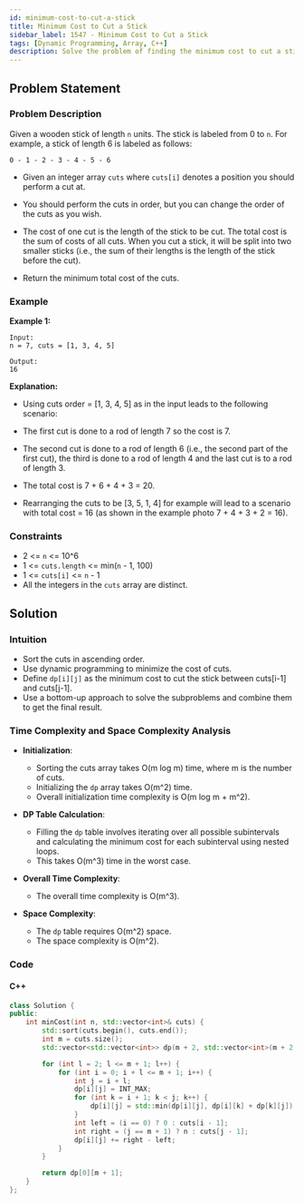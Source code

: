 ```yaml
---
id: minimum-cost-to-cut-a-stick
title: Minimum Cost to Cut a Stick
sidebar_label: 1547 - Minimum Cost to Cut a Stick
tags: [Dynamic Programming, Array, C++]
description: Solve the problem of finding the minimum cost to cut a stick into smaller pieces at specified positions, using dynamic programming.
---
```


## Problem Statement

### Problem Description

Given a wooden stick of length `n` units. The stick is labeled from 0 to `n`. For example, a stick of length 6 is labeled as follows:
```
0 - 1 - 2 - 3 - 4 - 5 - 6
```

- Given an integer array `cuts` where `cuts[i]` denotes a position you should perform a cut at.

- You should perform the cuts in order, but you can change the order of the cuts as you wish.

- The cost of one cut is the length of the stick to be cut. The total cost is the sum of costs of all cuts. When you cut a stick, it will be split into two smaller sticks (i.e., the sum of their lengths is the length of the stick before the cut).

- Return the minimum total cost of the cuts.

### Example

**Example 1:**
```
Input:
n = 7, cuts = [1, 3, 4, 5]

Output:
16
```

**Explanation:**

- Using cuts order = [1, 3, 4, 5] as in the input leads to the following scenario:

- The first cut is done to a rod of length 7 so the cost is 7.

- The second cut is done to a rod of length 6 (i.e., the second part of the first cut), the third is done to a rod of length 4 and the last cut is to a rod of length 3.

- The total cost is 7 + 6 + 4 + 3 = 20.

- Rearranging the cuts to be [3, 5, 1, 4] for example will lead to a scenario with total cost = 16 (as shown in the example photo 7 + 4 + 3 + 2 = 16).


### Constraints

- 2 <= `n` <= 10^6
- 1 <= `cuts.length` <= min(`n` - 1, 100)
- 1 <= `cuts[i]` <= `n` - 1
- All the integers in the `cuts` array are distinct.

## Solution

### Intuition 

- Sort the cuts in ascending order.
- Use dynamic programming to minimize the cost of cuts.
- Define `dp[i][j]` as the minimum cost to cut the stick between cuts[i-1] and cuts[j-1].
- Use a bottom-up approach to solve the subproblems and combine them to get the final result.

### Time Complexity and Space Complexity Analysis

- **Initialization**:
  - Sorting the cuts array takes O(m log m) time, where m is the number of cuts.
  - Initializing the `dp` array takes O(m^2) time.
  - Overall initialization time complexity is O(m log m + m^2).

- **DP Table Calculation**:
  - Filling the `dp` table involves iterating over all possible subintervals and calculating the minimum cost for each subinterval using nested loops.
  - This takes O(m^3) time in the worst case.

- **Overall Time Complexity**:
  - The overall time complexity is O(m^3).

- **Space Complexity**:
  - The `dp` table requires O(m^2) space.
  - The space complexity is O(m^2).

### Code

#### C++

```cpp
class Solution {
public:
    int minCost(int n, std::vector<int>& cuts) {
        std::sort(cuts.begin(), cuts.end());
        int m = cuts.size();
        std::vector<std::vector<int>> dp(m + 2, std::vector<int>(m + 2, 0));

        for (int l = 2; l <= m + 1; l++) {
            for (int i = 0; i + l <= m + 1; i++) {
                int j = i + l;
                dp[i][j] = INT_MAX;
                for (int k = i + 1; k < j; k++) {
                    dp[i][j] = std::min(dp[i][j], dp[i][k] + dp[k][j]);
                }
                int left = (i == 0) ? 0 : cuts[i - 1];
                int right = (j == m + 1) ? n : cuts[j - 1];
                dp[i][j] += right - left;
            }
        }

        return dp[0][m + 1];
    }
};
```
